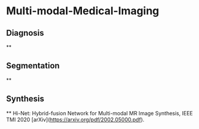# Multi-modal-Medical-Imaging


Diagnosis
------------------------------
** 


Segmentation
------------------------------
** 


Synthesis
------------------------------
** Hi-Net: Hybrid-fusion Network for Multi-modal MR Image Synthesis, IEEE TMI 2020 \[arXiv\](https://arxiv.org/pdf/2002.05000.pdf).


